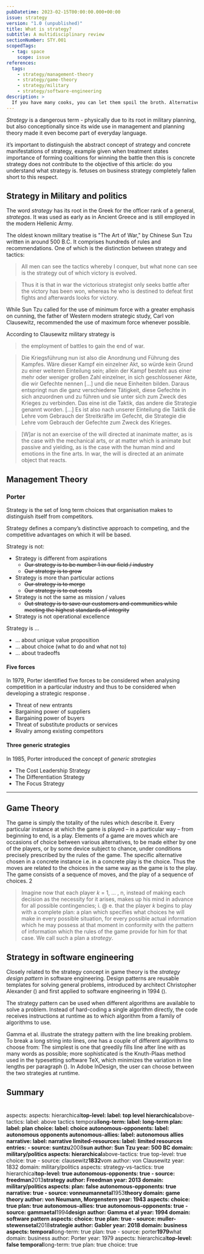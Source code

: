 ```yaml
---
pubDatetime: 2023-02-15T00:00:00.000+00:00
issue: strategy
version: "1.0 (unpublished)"
title: What is strategy?
subtitle: A multidisciplinary review
sectionNumber: STY.001
scopedTags:
  - tag: space
    scope: issue
references:
  tags:
    - strategy/management-theory
    - strategy/game-theory
    - strategy/military
    - strategy/software-engineering
description: >
  If you have many cooks, you can let them spoil the broth. Alternatively, you can orchestrate their talents to whip up a buffet for all to feast o
---
```


_Strategy_ is a dangerous term - physically due to its root in military planning, but also conceptionally since its wide use in management and planning theory made it even become part of everyday language.

it’s important to distinguish the abstract concept of strategy and concrete manifestations of strategy, example given when treatment states importance of forming coalitions for winning the battle then this is concrete strategy does not contribute to the objective of this article: do you understand what strategy is. fetuses on business strategy completely fallen short to this respect.

## Strategy in Military and politics

The word _strategy_ has its root in the Greek for the officer rank of a general, _strategos_. It was used as early as in Ancient Greece and is still employed in the modern Hellenic Army.

The oldest known military treatise is "The Art of War," by Chinese Sun Tzu written in around 500 B.C. It comprises hundreds of rules and recommendations. One of which is the distinction between strategy and tactics:

> All men can see the tactics whereby I conquer, but what none can see is the strategy out of which victory is evolved.
> <cite><bib-ref cite-key="suntzu__2004__kunst" locator="Chapter VI, 27"/></cite>

> Thus it is that in war the victorious strategist only seeks battle after the victory has been won, whereas he who is destined to defeat first fights and afterwards looks for victory.
> <cite><bib-ref cite-key="suntzu__2004__kunst" locator="Chapter IV, 15"/></cite>

While Sun Tzu called for the use of minimum force with a greater emphasis on cunning, the father of Western modern strategic study, Carl von Clausewitz, recommended the use of maximum force whenever possible.

According to Clausewitz military strategy is

> the employment of battles to gain the end of war.
> <cite><bib-ref cite-key="clausewitz__1832__vom" locator=""/></cite>

> Die Kriegsführung nun ist also die Anordnung und Führung des Kampfes. Wäre dieser Kampf ein einzelner Akt, so würde kein Grund zu einer weiteren Einteilung sein; allein der Kampf besteht aus einer mehr oder weniger groBen Zahl einzelner, in sich geschlossener Akte, die wir Gefechte nennen [...] und die neue Einheiten bilden. Daraus entspringt nun die ganz verschiedene Tätigkeit, diese Gefechte in sich anzuordnen und zu führen und sie unter sich zum Zweck des Krieges zu verbinden. Das eine ist die Taktik, das andere die Strategie genannt worden. [...] Es ist also nach unserer Einteilung die Taktik die Lehre vom Gebrauch der Streitkräfte im Gefecht, die Strategie die Lehre vom Gebrauch der Gefechte zum Zweck des Krieges.
> <cite><bib-ref cite-key="clausewitz__1832__vom" locator="Zweites Buch, Erstes Kapitel"/></cite>

> [W]ar is not an exercise of the will directed at inanimate matter, as is the case with the mechanical arts, or at matter which is animate but passive and yielding, as is the case with the human mind and emotions in the fine arts. In war, the will is directed at an animate object that reacts.
> <cite><bib-ref cite-key="clausewitz__1832__vom" locator="Zweites Buch, Erstes Kapitel"/></cite>

## Management Theory

### Porter

Strategy is the set of long term choices that organisation makes to distinguish itself from competitors.

Strategy defines a company’s distinctive approach to competing, and the competitive advantages on which it will be based.

Strategy is not:

- Strategy is different from aspirations
  - <del>Our strategy is to be number 1 in our field / industry</del>
  - <del>Our strategy is to grow</del>
- Strategy is more than particular actions
  - <del>Our strategy is to merge</del>
  - <del>Our strategy is to cut costs</del>
- Strategy is not the same as mission / values
  - <del>Out strategy is to save our customers and communities while meeting the highest standards of integrity</del>
- Strategy is not operational excellence

Strategy is ...

- ... about unique value proposition
- ... about choice (what to do and what not to)
- ... about tradeoffs

#### Five forces

In 1979, Porter identified five forces to be considered when analysing competition in a particular industry and thus to be considered when developing a strategic response <bib-ref cite-key="porter__1979__what" /> <bib-ref cite-key="porter__2008__five" />.

- Threat of new entrants
- Bargaining power of suppliers
- Bargaining power of buyers
- Threat of substitute products or services
- Rivalry among existing competitors

#### Three generic strategies

In 1985, Porter introduced the concept of _generic strategies_

- The Cost Leadership Strategy
- The Differentiation Strategy
- The Focus Strategy

---

<bib-ref cite-key="mintzberg__1978__patterns" />

## Game Theory

The game is simply the totality of the rules which describe it. Every particular instance at which the game is played – in a particular way – from beginning to end, is a play. Elements of a game are moves which are occasions of choice between various alternatives, to be made either by one of the players, or by some device subject to chance, under conditions precisely prescribed by the rules of the game. The specific alternative chosen in a concrete instance i.e. in a concrete play is the choice. Thus the moves are related to the choices in the same way as the game is to the play. The game consists
of a sequence of moves, and the play of a sequence of choices. 2

> Imagine now that each player _k_ = 1, ... , n, instead of making each decision as the necessity for it arises, makes up his mind in advance for all possible contingencies; i. @ e. that the player _k_ begins to play with a complete plan: a plan which specifies what choices he will make in every possible situation, for every possible actual information which he may possess at that moment in conformity with the pattern of information which the rules of the game provide for him for that case. We call such a plan a _strategy_.
> <cite><bib-ref cite-key="vonneumannetal__1953__theory" locator="p. 79"/></cite>

## Strategy in software engineering

Closely related to the strategy concept in game theory is the _strategy design pattern_ in software engineering. Design patterns are reusable templates for solving general problems, introduced by architect Christopher Alexander (<bib-ref cite-key="alexanderetal__1977__pattern" />) and first applied to software engineering in 1994 (<bib-ref cite-key="gammaetal__1994__design" />).

The strategy pattern can be used when different algorithms are available to solve a problem. Instead of hard-coding a single algorithm directly, the code receives instructions at runtime as to which algorithm from a family of algorithms to use.

Gamma et al. illustrate the strategy pattern with the line breaking problem. To break a long string into lines, one has a couple of different algorithms to choose from: The simplest is one that greedily fills line after line with as many words as possible; more sophisticated is the Knuth-Plaas method used in the typesetting software TeX, which minimizes the variation in line lengths per paragraph (<bib-ref cite-key="knuthetal__1981__breaking" />). In Adobe InDesign, the user can choose between the two strategies at runtime.

## Summary

<StrategyAspects :data="$page.frontmatter.aspects" />

#

aspects:
aspects:
hierarchical**top-level:
label: top level
hierarchical**above-tactics:
label: above tactics
temporal**long-term:
label: long-term
plan:
label: plan
choice:
label: choice
autonomous-opponents:
label: autonomous opponents
autonomous-allies:
label: autonomous allies
narrative:
label: narrative
limited-resources:
label: limited resources
entries: - source: suntzu**2008**sun
author: Sun Tzu
year: 500 BC
domain: military/politics
aspects:
hierarchical**above-tactics: true
top-level: true
choice: true - source: clausewitz**1832**vom
author: von Clausewitz
year: 1832
domain: military/politics
aspects:
strategy-vs-tactics: true
hierarchical**top-level: true
autonomous-opponents: true - source: freedman**2013**strategy
author: Freedman
year: 2013
domain: military/politics
aspects:
plan: false
autonomous-opponents: true
narrative: true - source: vonneumannetal**1953**theory
domain: game theory
author: von Neumann, Morgenstern
year: 1943
aspects:
choice: true
plan: true
autonomous-allies: true
autonomous-opponents: true - source: gammaetal**1994**design
author: Gamma et al
year: 1994
domain: software pattern
aspects:
choice: true
plan: true - source: muller-stewensetal**2018**strategie
author: Gabler
year: 2018
domain: business
aspects:
temporal**long-term: true
plan: true - source: porter**1979**what
domain: business
author: Porter
year: 1979
aspects:
hierarchical**top-level: false
temporal**long-term: true
plan: true
choice: true
